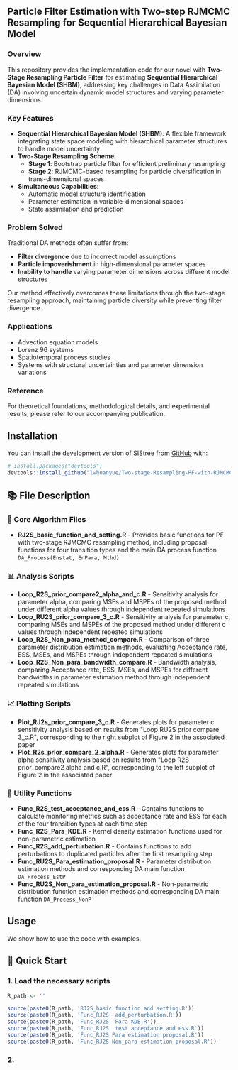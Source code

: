 ##  Particle Filter Estimation with Two-step RJMCMC Resampling for Sequential Hierarchical Bayesian Model 

### Overview
This repository provides the implementation code for our novel  with **Two-Stage Resampling Particle Filter** for estimating **Sequential Hierarchical Bayesian Model (SHBM)**, addressing key challenges in Data Assimilation (DA) involving uncertain dynamic model structures and varying parameter dimensions.

### Key Features
- **Sequential Hierarchical Bayesian Model (SHBM)**: A flexible framework integrating state space modeling with hierarchical parameter structures to handle model uncertainty
- **Two-Stage Resampling Scheme**:
  - **Stage 1**: Bootstrap particle filter for efficient preliminary resampling
  - **Stage 2**: RJMCMC-based resampling for particle diversification in trans-dimensional spaces
- **Simultaneous Capabilities**:
  - Automatic model structure identification
  - Parameter estimation in variable-dimensional spaces
  - State assimilation and prediction

### Problem Solved
Traditional DA methods often suffer from:
- **Filter divergence** due to incorrect model assumptions
- **Particle impoverishment** in high-dimensional parameter spaces
- **Inability to handle** varying parameter dimensions across different model structures

Our method effectively overcomes these limitations through the two-stage resampling approach, maintaining particle diversity while preventing filter divergence.

### Applications
- Advection equation models
- Lorenz 96 systems
- Spatiotemporal process studies
- Systems with structural uncertainties and parameter dimension variations

### Reference
For theoretical foundations, methodological details, and experimental results, please refer to our accompanying publication.

## Installation

You can install the development version of SIStree from
[GitHub](https://github.com/) with:

``` r
# install.packages("devtools")
devtools::install_github("lwhuanyue/Two-stage-Resampling-PF-with-RJMCMC")
```




## 📚 File Description

### 🎯 Core Algorithm Files
- **RJ2S_basic_function_and_setting.R** - Provides basic functions for PF with two-stage RJMCMC resampling method, including proposal functions for four transition types and the main DA process function `DA_Process(Enstat, EnPara, Mthd)`


### 📊 Analysis Scripts
- **Loop_R2S_prior_compare2_alpha_and_c.R** - Sensitivity analysis for parameter alpha, comparing MSEs and MSPEs of the proposed method under different alpha values through independent repeated simulations
- **Loop_RU2S_prior_compare_3_c.R** - Sensitivity analysis for parameter c, comparing MSEs and MSPEs of the proposed method under different c values through independent repeated simulations
- **Loop_R2S_Non_para_method_compare.R** - Comparison of three parameter distribution estimation methods, evaluating Acceptance rate, ESS, MSEs, and MSPEs through independent repeated simulations
- **Loop_R2S_Non_para_bandwidth_compare.R** - Bandwidth analysis, comparing Acceptance rate, ESS, MSEs, and MSPEs for different bandwidths in parameter estimation method through independent repeated simulations

### 📈 Plotting Scripts
- **Plot_RJ2s_prior_compare_3_c.R** - Generates plots for parameter c sensitivity analysis based on results from "Loop RU2S prior compare 3_c.R", corresponding to the right subplot of Figure 2 in the associated paper
- **Plot_R2s_prior_compare_2_alpha.R** - Generates plots for parameter alpha sensitivity analysis based on results from "Loop R2S prior_compare2 alpha and c.R", corresponding to the left subplot of Figure 2 in the associated paper

### 🔧 Utility Functions
- **Func_R2S_test_acceptance_and_ess.R** - Contains functions to calculate monitoring metrics such as acceptance rate and ESS for each of the four transition types at each time step
- **Func_R2S_Para_KDE.R** - Kernel density estimation functions used for non-parametric estimation
- **Func_R2S_add_perturbation.R** - Contains functions to add perturbations to duplicated particles after the first resampling step
- **Func_RU2S_Para_estimation_proposal.R** - Parameter distribution estimation methods and corresponding DA main function `DA_Process_EstP`
- **Func_RU2S_Non_para_estimation_proposal.R** - Non-parametric distribution function estimation methods and corresponding DA main function `DA_Process_NonP`

## Usage

We show how to use the code with examples.

## 🚀 Quick Start

### 1. Load the necessary scripts
```r
R_path <- ''

source(paste0(R_path, 'RJ2S_basic function and setting.R'))
source(paste0(R_path, 'Func_RJ2S  add_perturbation.R'))
source(paste0(R_path, 'Func_RJ2S  Para KDE.R'))
source(paste0(R_path, 'Func_RJ2S  test acceptance and ess.R'))
source(paste0(R_path, 'Func_RJ2S Para estimation proposal.R'))
source(paste0(R_path, 'Func_RJ2S Non_para estimation proposal.R'))

```

### 2. 
